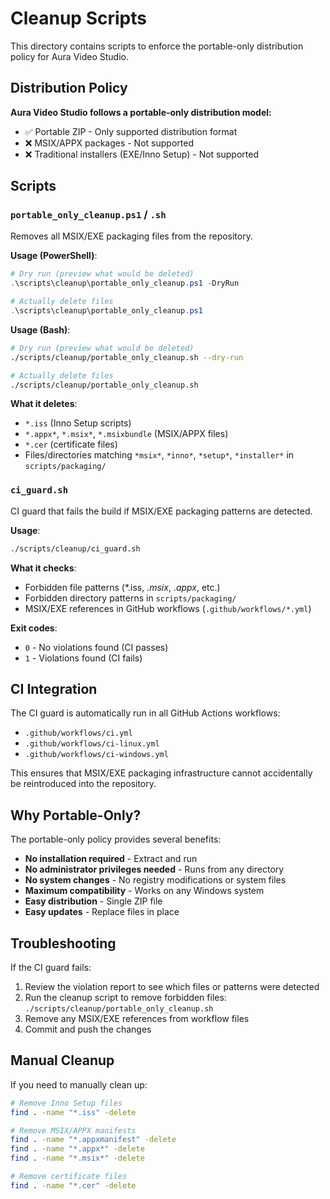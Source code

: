 # Cleanup Scripts

This directory contains scripts to enforce the portable-only distribution policy for Aura Video Studio.

## Distribution Policy

**Aura Video Studio follows a portable-only distribution model:**
- ✅ Portable ZIP - Only supported distribution format
- ❌ MSIX/APPX packages - Not supported
- ❌ Traditional installers (EXE/Inno Setup) - Not supported

## Scripts

### `portable_only_cleanup.ps1` / `.sh`

Removes all MSIX/EXE packaging files from the repository.

**Usage (PowerShell)**:
```powershell
# Dry run (preview what would be deleted)
.\scripts\cleanup\portable_only_cleanup.ps1 -DryRun

# Actually delete files
.\scripts\cleanup\portable_only_cleanup.ps1
```

**Usage (Bash)**:
```bash
# Dry run (preview what would be deleted)
./scripts/cleanup/portable_only_cleanup.sh --dry-run

# Actually delete files
./scripts/cleanup/portable_only_cleanup.sh
```

**What it deletes**:
- `*.iss` (Inno Setup scripts)
- `*.appx*`, `*.msix*`, `*.msixbundle` (MSIX/APPX files)
- `*.cer` (certificate files)
- Files/directories matching `*msix*`, `*inno*`, `*setup*`, `*installer*` in `scripts/packaging/`

### `ci_guard.sh`

CI guard that fails the build if MSIX/EXE packaging patterns are detected.

**Usage**:
```bash
./scripts/cleanup/ci_guard.sh
```

**What it checks**:
- Forbidden file patterns (*.iss, *.msix*, *.appx*, etc.)
- Forbidden directory patterns in `scripts/packaging/`
- MSIX/EXE references in GitHub workflows (`.github/workflows/*.yml`)

**Exit codes**:
- `0` - No violations found (CI passes)
- `1` - Violations found (CI fails)

## CI Integration

The CI guard is automatically run in all GitHub Actions workflows:
- `.github/workflows/ci.yml`
- `.github/workflows/ci-linux.yml`
- `.github/workflows/ci-windows.yml`

This ensures that MSIX/EXE packaging infrastructure cannot accidentally be reintroduced into the repository.

## Why Portable-Only?

The portable-only policy provides several benefits:
- **No installation required** - Extract and run
- **No administrator privileges needed** - Runs from any directory
- **No system changes** - No registry modifications or system files
- **Maximum compatibility** - Works on any Windows system
- **Easy distribution** - Single ZIP file
- **Easy updates** - Replace files in place

## Troubleshooting

If the CI guard fails:
1. Review the violation report to see which files or patterns were detected
2. Run the cleanup script to remove forbidden files: `./scripts/cleanup/portable_only_cleanup.sh`
3. Remove any MSIX/EXE references from workflow files
4. Commit and push the changes

## Manual Cleanup

If you need to manually clean up:
```bash
# Remove Inno Setup files
find . -name "*.iss" -delete

# Remove MSIX/APPX manifests
find . -name "*.appxmanifest" -delete
find . -name "*.appx*" -delete
find . -name "*.msix*" -delete

# Remove certificate files
find . -name "*.cer" -delete
```
